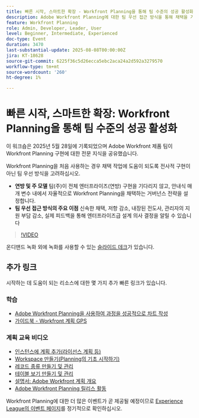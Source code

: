 ```yaml
---
title: 빠른 시작, 스마트한 확장 - Workfront Planning을 통해 팀 수준의 성공 활성화
description: Adobe Workfront Planning에 대한 팀 우선 접근 방식을 통해 채택을 가속화하고, 저항을 줄이고, 전사적 성공을 위한 확장 가능한 기반을 구축하는 방법에 대해 알아봅니다.
feature: Workfront Planning
role: Admin, Developer, Leader, User
level: Beginner, Intermediate, Experienced
doc-type: Event
duration: 3470
last-substantial-update: 2025-08-08T00:00:00Z
jira: KT-18628
source-git-commit: 6225f36c5d26ecca5ebc2aca24a2d592a3279570
workflow-type: tm+mt
source-wordcount: '260'
ht-degree: 1%

---
```



# 빠른 시작, 스마트한 확장: Workfront Planning을 통해 팀 수준의 성공 활성화

이 워크숍은 2025년 5월 28일에 기록되었으며 Adobe Workfront 제품 팀이 Workfront Planning 구현에 대한 전문 지식을 공유했습니다. 

Workfront Planning을 처음 사용하는 경우 채택 작업에 도움이 되도록 전사적 구현이 아닌 팀 우선 방식을 고려하십시오. 

* **연방 및 주 모델** 팀(주)이 전체 엔터프라이즈(연방) 구현을 기다리지 않고, 안내식 매개 변수 내에서 자율적으로 Workfront Planning을 채택하는 거버넌스 전략을 설정합니다.  
* **팀 우선 접근 방식의 주요 이점** 신속한 채택, 저항 감소, 내장된 전도사, 관리자의 지원 부담 감소, 실제 피드백을 통해 엔터프라이즈급 설계 의사 결정을 알릴 수 있습니다 

>[!VIDEO](https://video.tv.adobe.com/v/3469964/?learn=on&enablevpops)

온디맨드 녹화 외에 녹화를 사용할 수 있는 [슬라이드 데크](https://workfront-experience.s3.us-west-2.amazonaws.com/Training/Guides/Customer+Success+at+Scale/052825+-+Start+Fast,+Scale+Smart+Activating+Team-Level+Success+with+Workfront+Planning.pdf)가 있습니다.

## 추가 링크

시작하는 데 도움이 되는 리소스에 대한 몇 가지 추가 빠른 링크가 있습니다. 

### 학습

* [Adobe Workfront Planning을 사용하여 과정을 성공적으로 차트 작성](https://experienceleaguecommunities.adobe.com/t5/workfront-discussions/event-follow-up-learn-chart-your-course-to-success-with-adobe/td-p/743077?profile.language=ko)
* [가이드북 - Workfront 계획 GPS](https://workfront-experience.s3.us-west-2.amazonaws.com/Training/Guides/Customer+Success+at+Scale/Workfront+Planning+Guidebook.pdf)

### 계획 교육 비디오

* [인스턴스에 계획 추가(라이선스 계획 등)](https://experienceleague.adobe.com/ko/docs/workfront-learn/tutorials-workfront/workfront-planning/add-planning-to-your-instance)
* [Workspace 만들기(Planning의 기초 시작하기)](https://experienceleague.adobe.com/ko/docs/workfront-learn/tutorials-workfront/workfront-planning/create-a-workspace)
* [레코드 종류 만들기 및 관리](https://experienceleague.adobe.com/ko/docs/workfront-learn/tutorials-workfront/workfront-planning/create-and-manage-a-record-type)
* [테이블 보기 만들기 및 관리](https://experienceleague.adobe.com/ko/docs/workfront-learn/tutorials-workfront/workfront-planning/create-and-manage-table-views)
* [설명서: Adobe Workfront 계획 개요](https://experienceleague.adobe.com/ko/docs/workfront/using/adobe-workfront-planning/adobe-workfront-planning-general-information/planning-overview)
* [Adobe Workfront Planning 릴리스 활동](https://experienceleague.adobe.com/ko/docs/workfront/using/product-announcements/product-releases/planning-release-activity/planning-release-activity-article-index)

Workfront Planning에 대한 더 많은 이벤트가 곧 제공될 예정이므로 [Experience League의 이벤트 페이지](https://experienceleague.adobe.com/events/?lang=ko&filters=Workfront)를 정기적으로 확인하십시오.


